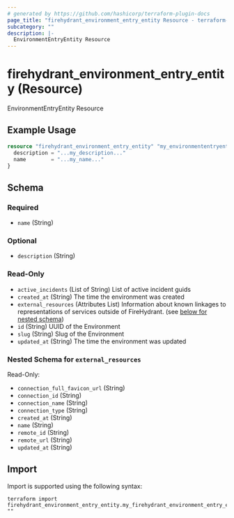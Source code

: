 ```yaml
---
# generated by https://github.com/hashicorp/terraform-plugin-docs
page_title: "firehydrant_environment_entry_entity Resource - terraform-provider-firehydrant"
subcategory: ""
description: |-
  EnvironmentEntryEntity Resource
---
```


# firehydrant_environment_entry_entity (Resource)

EnvironmentEntryEntity Resource

## Example Usage

```terraform
resource "firehydrant_environment_entry_entity" "my_environmententryentity" {
  description = "...my_description..."
  name        = "...my_name..."
}
```

<!-- schema generated by tfplugindocs -->
## Schema

### Required

- `name` (String)

### Optional

- `description` (String)

### Read-Only

- `active_incidents` (List of String) List of active incident guids
- `created_at` (String) The time the environment was created
- `external_resources` (Attributes List) Information about known linkages to representations of services outside of FireHydrant. (see [below for nested schema](#nestedatt--external_resources))
- `id` (String) UUID of the Environment
- `slug` (String) Slug of the Environment
- `updated_at` (String) The time the environment was updated

<a id="nestedatt--external_resources"></a>
### Nested Schema for `external_resources`

Read-Only:

- `connection_full_favicon_url` (String)
- `connection_id` (String)
- `connection_name` (String)
- `connection_type` (String)
- `created_at` (String)
- `name` (String)
- `remote_id` (String)
- `remote_url` (String)
- `updated_at` (String)

## Import

Import is supported using the following syntax:

```shell
terraform import firehydrant_environment_entry_entity.my_firehydrant_environment_entry_entity ""
```
